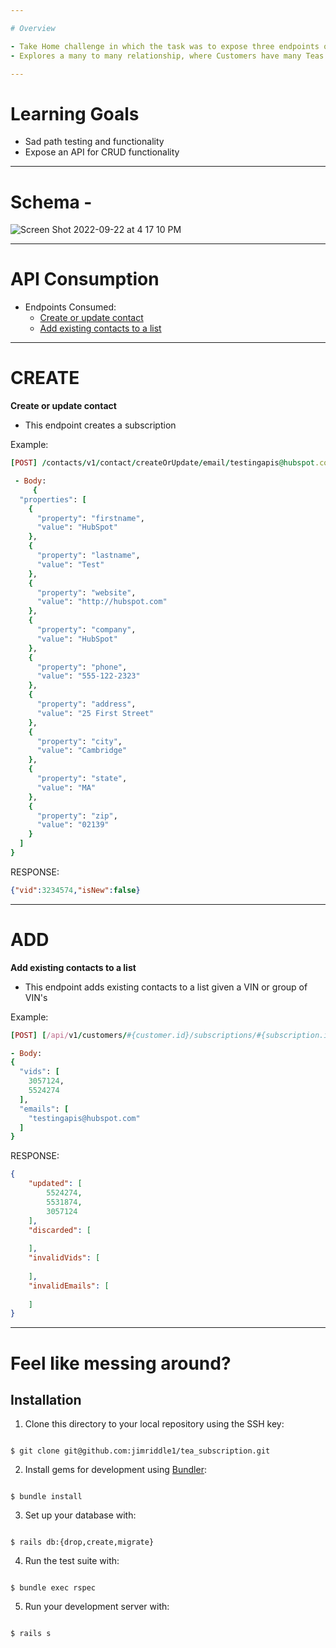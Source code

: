 ```yaml
---

# Overview

- Take Home challenge in which the task was to expose three endpoints of a sample tea subscription service
- Explores a many to many relationship, where Customers have many Teas through Subscriptions, and vice versa

---
```


# Learning Goals

- Sad path testing and functionality
- Expose an API for CRUD functionality

---

# Schema - 

![Screen Shot 2022-09-22 at 4 17 10 PM](https://user-images.githubusercontent.com/99755958/191854081-8dfd79c1-cb68-4985-a161-bc34cd2a516c.png)

---

# API Consumption

- Endpoints Consumed:
  - [Create or update contact](#CREATE)
  - [Add existing contacts to a list](#ADD)

---

# CREATE


**Create or update contact**

- This endpoint creates a subscription 

Example:
	

``` ruby
[POST] /contacts/v1/contact/createOrUpdate/email/testingapis@hubspot.com/

 - Body: 
	 {
  "properties": [
    {
      "property": "firstname",
      "value": "HubSpot"
    },
    {
      "property": "lastname",
      "value": "Test"
    },
    {
      "property": "website",
      "value": "http://hubspot.com"
    },
    {
      "property": "company",
      "value": "HubSpot"
    },
    {
      "property": "phone",
      "value": "555-122-2323"
    },
    {
      "property": "address",
      "value": "25 First Street"
    },
    {
      "property": "city",
      "value": "Cambridge"
    },
    {
      "property": "state",
      "value": "MA"
    },
    {
      "property": "zip",
      "value": "02139"
    }
  ]
}

```

RESPONSE:

```json
{"vid":3234574,"isNew":false}
```
---

# ADD


**Add existing contacts to a list**

- This endpoint adds existing contacts to a list given a VIN or group of VIN's

Example:
	

``` ruby
[POST] [/api/v1/customers/#{customer.id}/subscriptions/#{subscription.id}](https://api.hubapi.com/contacts/v1/lists/226468/add

- Body:
{
  "vids": [
    3057124,
	5524274
  ],
  "emails": [
    "testingapis@hubspot.com"
  ]
}

```


RESPONSE:

```json
{
    "updated": [
        5524274,
        5531874,
        3057124
    ],
    "discarded": [
    
    ],
    "invalidVids": [
    
    ],
    "invalidEmails": [
    
    ]
}
```



---


# Feel like messing around?


## Installation

1. Clone this directory to your local repository using the SSH key:

```

$ git clone git@github.com:jimriddle1/tea_subscription.git

```

  

2. Install gems for development using [Bundler](https://bundler.io/guides/using_bundler_in_applications.html#getting-started---installing-bundler-and-bundle-init):

```

$ bundle install

```

  

3. Set up your database with:

```

$ rails db:{drop,create,migrate}

```

  

4. Run the test suite with:

```

$ bundle exec rspec

```

  

5. Run your development server with:

```

$ rails s

```
